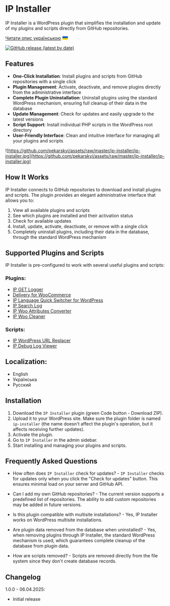 # IP Installer

IP Installer is a WordPress plugin that simplifies the installation and update of my plugins and scripts directly from GitHub repositories.

[Читати опис українською](https://github.com/pekarskyi/ip-installer/blob/master/README_UA.md) <img src="https://github.com/pekarskyi/assets/raw/master/flags/ua.svg" width="17">

[![GitHub release (latest by date)](https://img.shields.io/github/v/release/pekarskyi/ip-installer?style=for-the-badge)](https://GitHub.com/pekarskyi/ip-installer/releases/)

## Features

- **One-Click Installation**: Install plugins and scripts from GitHub repositories with a single click
- **Plugin Management**: Activate, deactivate, and remove plugins directly from the administrative interface
- **Complete Plugin Uninstallation**: Uninstall plugins using the standard WordPress mechanism, ensuring full cleanup of their data in the database
- **Update Management**: Check for updates and easily upgrade to the latest versions
- **Script Support**: Install individual PHP scripts in the WordPress root directory
- **User-Friendly Interface**: Clean and intuitive interface for managing all your plugins and scripts

![https://github.com/pekarskyi/assets/raw/master/ip-installer/ip-installer.jpg](https://github.com/pekarskyi/assets/raw/master/ip-installer/ip-installer.jpg)

## How It Works

IP Installer connects to GitHub repositories to download and install plugins and scripts. The plugin provides an elegant administrative interface that allows you to:

1. View all available plugins and scripts
2. See which plugins are installed and their activation status
3. Check for available updates
4. Install, update, activate, deactivate, or remove with a single click
5. Completely uninstall plugins, including their data in the database, through the standard WordPress mechanism

## Supported Plugins and Scripts

IP Installer is pre-configured to work with several useful plugins and scripts:

### Plugins:
- [IP GET Logger](https://github.com/pekarskyi/ip-get-logger)
- [Delivery for WooCommerce](https://github.com/pekarskyi/ip-delivery-shipping)
- [IP Language Quick Switcher for WordPress](https://github.com/pekarskyi/ip-language-quick-switcher-for-wp)
- [IP Search Log](https://github.com/pekarskyi/ip-search-log)
- [IP Woo Attributes Converter](https://github.com/pekarskyi/ip-woo-attribute-converter)
- [IP Woo Cleaner](https://github.com/pekarskyi/ip-woo-cleaner)

### Scripts:
- [IP WordPress URL Replacer](https://github.com/pekarskyi/ip-wordpress-url-replacer)
- [IP Debug Log Viewer](https://github.com/pekarskyi/ip-debug-log-viewer)

## Localization:

- English
- Українська
- Русский

## Installation

1. Download the `IP Installer` plugin (green Code button - Download ZIP).
2. Upload it to your WordPress site. Make sure the plugin folder is named `ip-installer` (the name doesn't affect the plugin's operation, but it affects receiving further updates).
3. Activate the plugin.
4. Go to `IP Installer` in the admin sidebar.
5. Start installing and managing your plugins and scripts.

## Frequently Asked Questions

- How often does `IP Installer` check for updates? - `IP Installer` checks for updates only when you click the "Check for updates" button. This ensures minimal load on your server and GitHub API.

- Can I add my own GitHub repositories? - The current version supports a predefined list of repositories. The ability to add custom repositories may be added in future versions.

- Is this plugin compatible with multisite installations? - Yes, IP Installer works on WordPress multisite installations.

- Are plugin data removed from the database when uninstalled? - Yes, when removing plugins through IP Installer, the standard WordPress mechanism is used, which guarantees complete cleanup of the database from plugin data.

- How are scripts removed? - Scripts are removed directly from the file system since they don't create database records.

## Changelog

1.0.0 - 06.04.2025:
- Initial release 